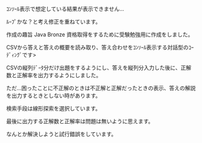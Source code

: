 ｺﾝｿｰﾙ表示で想定している結果が表示できません… 

ﾙｰﾌﾟかな？と考え修正を重ねています。

作成の趣旨
Java Bronze 資格取得をするために受験勉強用に作成をしました。

CSVから答えと答えの概要を読み取り、答え合わせをｺﾝｿｰﾙ表示する対話型のｺｰﾃﾞｨﾝｸﾞです>

CSVの縦列ﾃﾞｰﾀ分だけ出題をするようにし、答えを縦列分入力した後に、正解数と正解率を出力するようにしました。

ただ…困ったことに不正解のときは不正解と正解だったときの表示、答えの解説を出力するときとしない時があります。

検索手段は線形探索を選択しています。

最後に出力する正解数と正解率は問題は無いように思えます。

なんとか解決しようと試行錯誤をしています。

